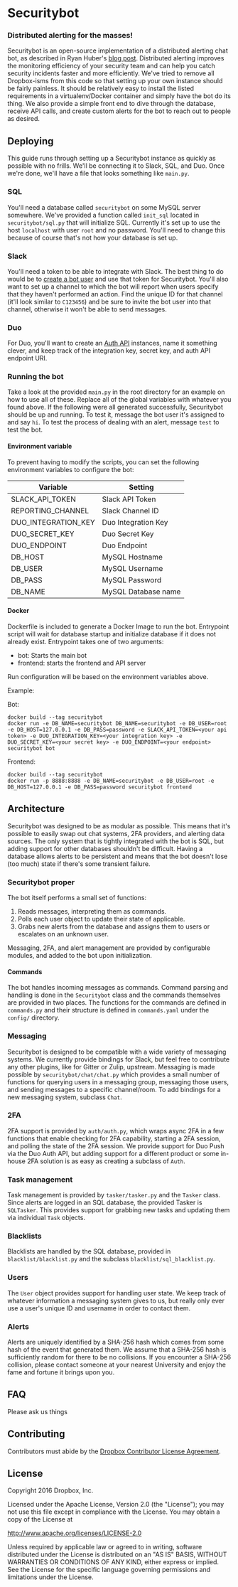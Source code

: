 # Securitybot
### Distributed alerting for the masses!
Securitybot is an open-source implementation of a distributed alerting chat bot, as described in Ryan Huber's [blog post][slack-blog].
Distributed alerting improves the monitoring efficiency of your security team and can help you catch security incidents faster and more efficiently.
We've tried to remove all Dropbox-isms from this code so that setting up your own instance should be fairly painless.
It should be relatively easy to install the listed requirements in a virtualenv/Docker container and simply have the bot do its thing.
We also provide a simple front end to dive through the database, receive API calls, and create custom alerts for the bot to reach out to people as desired.

## Deploying
This guide runs through setting up a Securitybot instance as quickly as possible with no frills.
We'll be connecting it to Slack, SQL, and Duo.
Once we're done, we'll have a file that looks something like `main.py`.

### SQL
You'll need a database called `securitybot` on some MySQL server somewhere.
We've provided a function called `init_sql` located in `securitybot/sql.py` that will initialize SQL.
Currently it's set up to use the host `localhost` with user `root` and no password.
You'll need to change this because of course that's not how your database is set up.

### Slack
You'll need a token to be able to integrate with Slack.
The best thing to do would be to [create a bot user][bot-user] and use that token for Securitybot.
You'll also want to set up a channel to which the bot will report when users specify that they haven't performed an action.
Find the unique ID for that channel (it'll look similar to `C123456`) and be sure to invite the bot user into that channel, otherwise it won't be able to send messages.

### Duo
For Duo, you'll want to create an [Auth API][auth-api] instances, name it something clever, and keep track of the integration key, secret key, and auth API endpoint URI.

### Running the bot
Take a look at the provided `main.py` in the root directory for an example on how to use all of these.
Replace all of the global variables with whatever you found above.
If the following were all generated successfully, Securitybot should be up and running.
To test it, message the bot user it's assigned to and say `hi`.
To test the process of dealing with an alert, message `test` to test the bot.

#### Environment variable
To prevent having to modify the scripts, you can set the following environment variables to configure the bot:

|Variable|Setting|
|--------|-------|
|SLACK_API_TOKEN|Slack API Token|
|REPORTING_CHANNEL|Slack Channel ID|
|DUO_INTEGRATION_KEY|Duo Integration Key|
|DUO_SECRET_KEY|Duo Secret Key|
|DUO_ENDPOINT|Duo Endpoint|
|DB_HOST|MySQL Hostname|
|DB_USER|MySQL Username|
|DB_PASS|MySQL Password|
|DB_NAME|MySQL Database name|

#### Docker

Dockerfile is included to generate a Docker Image to run the bot.  Entrypoint script will wait for database startup and initialize database if it does not already exist.  Entrypoint takes one of two arguments:

* bot: Starts the main bot
* frontend: starts the frontend and API server

Run configuration will be based on the environment variables above.

Example:

Bot:
```
docker build --tag securitybot
docker run -e DB_NAME=securitybot DB_NAME=securitybot -e DB_USER=root -e DB_HOST=127.0.0.1 -e DB_PASS=password -e SLACK_API_TOKEN=<your api token> -e DUO_INTEGRATION_KEY=<your integration key> -e DUO_SECRET_KEY=<your secret key> -e DUO_ENDPOINT=<your endpoint> securitybot bot
```

Frontend:
```
docker build --tag securitybot
docker run -p 8888:8888 -e DB_NAME=securitybot -e DB_USER=root -e DB_HOST=127.0.0.1 -e DB_PASS=password securitybot frontend
```

## Architecture
Securitybot was designed to be as modular as possible.
This means that it's possible to easily swap out chat systems, 2FA providers, and alerting data sources.
The only system that is tightly integrated with the bot is SQL, but adding support for other databases shouldn't be difficult.
Having a database allows alerts to be persistent and means that the bot doesn't lose (too much) state if there's some transient failure.

### Securitybot proper
The bot itself performs a small set of functions:

1. Reads messages, interpreting them as commands.
1. Polls each user object to update their state of applicable.
1. Grabs new alerts from the database and assigns them to users or escalates on an unknown user.

Messaging, 2FA, and alert management are provided by configurable modules, and added to the bot upon initialization.

#### Commands
The bot handles incoming messages as commands.
Command parsing and handling is done in the `Securitybot` class and the commands themselves are provided in two places.
The functions for the commands are defined in `commands.py` and their structure is defined in `commands.yaml` under the `config/` directory.

### Messaging
Securitybot is designed to be compatible with a wide variety of messaging systems.
We currently provide bindings for Slack, but feel free to contribute any other plugins, like for Gitter or Zulip, upstream.
Messaging is made possible by `securitybot/chat/chat.py` which provides a small number of functions for querying users in a messaging group, messaging those users, and sending messages to a specific channel/room.
To add bindings for a new messaging system, subclass `Chat`.

### 2FA
2FA support is provided by `auth/auth.py`, which wraps async 2FA in a few functions that enable checking for 2FA capability, starting a 2FA session, and polling the state of the 2FA session.
We provide support for Duo Push via the Duo Auth API, but adding support for a different product or some in-house 2FA solution is as easy as creating a subclass of `Auth`.

### Task management
Task management is provided by `tasker/tasker.py` and the `Tasker` class.
Since alerts are logged in an SQL database, the provided Tasker is `SQLTasker`.
This provides support for grabbing new tasks and updating them via individual `Task` objects.

### Blacklists
Blacklists are handled by the SQL database, provided in `blacklist/blacklist.py` and the subclass `blacklist/sql_blacklist.py`.

### Users
The `User` object provides support for handling user state.
We keep track of whatever information a messaging system gives to us, but really only ever use a user's unique ID and username in order to contact them.

### Alerts
Alerts are uniquely identified by a SHA-256 hash which comes from some hash of the event that generated them.
We assume that a SHA-256 hash is sufficiently random for there to be no collisions.
If you encounter a SHA-256 collision, please contact someone at your nearest University and enjoy the fame and fortune it brings upon you.

## FAQ

Please ask us things

## Contributing
Contributors must abide by the [Dropbox Contributor License Agreement][cla].

## License

Copyright 2016 Dropbox, Inc.

Licensed under the Apache License, Version 2.0 (the "License");
you may not use this file except in compliance with the License.
You may obtain a copy of the License at

   http://www.apache.org/licenses/LICENSE-2.0

Unless required by applicable law or agreed to in writing, software
distributed under the License is distributed on an "AS IS" BASIS,
WITHOUT WARRANTIES OR CONDITIONS OF ANY KIND, either express or implied.
See the License for the specific language governing permissions and
limitations under the License.



[slack-blog]: https://slack.engineering/distributed-security-alerting-c89414c992d6 "Distributed Alerting"
[bot-user]: https://api.slack.com/bot-users "Slack Bot Users"
[auth-api]: https://duo.com/docs/authapi "Duo Auth API"
[cla]: https://opensource.dropbox.com/cla/ "Dropbox CLA"
